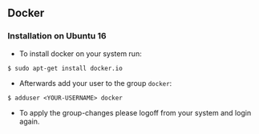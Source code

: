 ## Docker

### Installation on Ubuntu 16

* To install docker on your system run:
```
$ sudo apt-get install docker.io
```

* Afterwards add your user to the group `docker`:
```
$ adduser <YOUR-USERNAME> docker
```

* To apply the group-changes please logoff from your system and login again.